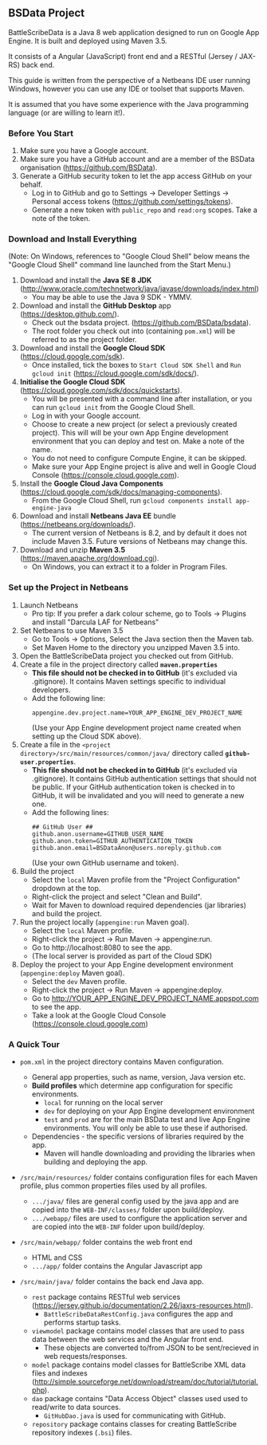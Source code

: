 
## BSData Project ##

BattleScribeData is a Java 8 web application designed to run on Google App Engine. It is built and deployed using Maven 3.5.

It consists of a Angular (JavaScript) front end and a RESTful (Jersey / JAX-RS) back end.

This guide is written from the perspective of a Netbeans IDE user running Windows, however you can use any IDE or toolset that supports Maven.

It is assumed that you have some experience with the Java programming language (or are willing to learn it!).


### Before You Start ###

1. Make sure you have a Google account.
2. Make sure you have a GitHub account and are a member of the BSData organisation (https://github.com/BSData).
3. Generate a GitHub security token to let the app access GitHub on your behalf.
    * Log in to GitHub and go to Settings -> Developer Settings -> Personal access tokens (https://github.com/settings/tokens).
    * Generate a new token with `public_repo` and `read:org` scopes. Take a note of the token.


### Download and Install Everything ###
(Note: On Windows, references to "Google Cloud Shell" below means the "Google Cloud Shell" command line launched from the Start Menu.)

1. Download and install the **Java SE 8 JDK** (http://www.oracle.com/technetwork/java/javase/downloads/index.html)
    * You may be able to use the Java 9 SDK - YMMV.
2. Download and install the **GitHub Desktop** app (https://desktop.github.com/).
    * Check out the bsdata project. (https://github.com/BSData/bsdata).
    * The root folder you check out into (containing `pom.xml`) will be referred to as the project folder.
3. Download and install the **Google Cloud SDK** (https://cloud.google.com/sdk).
    * Once installed, tick the boxes to `Start Cloud SDK Shell` and `Run gcloud init` (https://cloud.google.com/sdk/docs/).
4. **Initialise the Google Cloud SDK** (https://cloud.google.com/sdk/docs/quickstarts).
    * You will be presented with a command line after installation, or you can run `gcloud init` from the Google Cloud Shell.
    * Log in with your Google account.
    * Choose to create a new project (or select a previously created project). This will will be your own App Engine development environment that you can deploy and test on. Make a note of the name.
    * You do not need to configure Compute Engine, it can be skipped.
    * Make sure your App Engine project is alive and well in Google Cloud Console (https://console.cloud.google.com).
5. Install the **Google Cloud Java Components** (https://cloud.google.com/sdk/docs/managing-components).
    * From the Google Cloud Shell, run `gcloud components install app-engine-java`
6. Download and install **Netbeans Java EE** bundle (https://netbeans.org/downloads/).
    * The current version of Netbeans is 8.2, and by default it does not include Maven 3.5. Future versions of Netbeans may change this.
7. Download and unzip **Maven 3.5** (https://maven.apache.org/download.cgi).
    * On Windows, you can extract it to a folder in Program Files.


### Set up the Project in Netbeans ###

1. Launch Netbeans
    * Pro tip: If you prefer a dark colour scheme, go to Tools -> Plugins and install "Darcula LAF for Netbeans"
2. Set Netbeans to use Maven 3.5
    * Go to Tools -> Options, Select the Java section then the Maven tab.
    * Set Maven Home to the directory you unzipped Maven 3.5 into.
3. Open the BattleScribeData project you checked out from GitHub.
4. Create a file in the project directory called **`maven.properties`**
    * **This file should not be checked in to GitHub** (it's excluded via .gitignore). It contains Maven settings specific to individual developers.
    * Add the following line: 
        ```
        appengine.dev.project.name=YOUR_APP_ENGINE_DEV_PROJECT_NAME
        ```
        (Use your App Engine development project name created when setting up the Cloud SDK above).
5. Create a file in the `<project directory>/src/main/resources/common/java/` directory called **`github-user.properties`**.
    * **This file should not be checked in to GitHub** (it's excluded via .gitignore). It contains GitHub authentication settings that should not be public. If your GitHub authentication token is checked in to GitHub, it will be invalidated and you will need to generate a new one.
    * Add the following lines:
        ```
        ## GitHub User ##
        github.anon.username=GITHUB_USER_NAME
        github.anon.token=GITHUB_AUTHENTICATION_TOKEN
        github.anon.email=BSDataAnon@users.noreply.github.com
        ```
        (Use your own GitHub username and token).
6. Build the project
    * Select the `local` Maven profile from the "Project Configuration" dropdown at the top.
    * Right-click the project and select "Clean and Build".
    * Wait for Maven to download required dependencies (jar libraries) and build the project.
7. Run the project locally (`appengine:run` Maven goal).
    * Select the `local` Maven profile.
    * Right-click the project -> Run Maven -> appengine:run.
    * Go to http://localhost:8080 to see the app.
    * (The local server is provided as part of the Cloud SDK)
8. Deploy the project to your App Engine development environment (`appengine:deploy` Maven goal).
    * Select the `dev` Maven profile.
    * Right-click the project -> Run Maven -> appengine:deploy.
    * Go to http://YOUR_APP_ENGINE_DEV_PROJECT_NAME.appspot.com to see the app.
    * Take a look at the Google Cloud Console (https://console.cloud.google.com)


### A Quick Tour ###

* `pom.xml` in the project directory contains Maven configuration.
    * General app properties, such as name, version, Java version etc.
    * **Build profiles** which determine app configuration for specific environments.
        * `local` for running on the local server
        * `dev` for deploying on your App Engine development environment
        * `test` and `prod` are for the main BSData test and live App Engine environments. You will only be able to use these if authorised.
    * Dependencies - the specific versions of libraries required by the app.
        * Maven will handle downloading and providing the libraries when building and deploying the app.

* `/src/main/resources/` folder contains configuration files for each Maven profile, plus common properties files used by all profiles.
    * `.../java/` files are general config used by the java app and are copied into the `WEB-INF/classes/` folder upon build/deploy.
    * `.../webapp/` files are used to configure the application server and are copied into the `WEB-INF` folder upon build/deploy.

* `/src/main/webapp/` folder contains the web front end
    * HTML and CSS
    * `.../app/` folder contains the Angular Javascript app

* `/src/main/java/` folder contains the back end Java app.
    * `rest` package contains RESTful web services (https://jersey.github.io/documentation/2.26/jaxrs-resources.html).
        * `BattleScribeDataRestConfig.java` configures the app and performs startup tasks.
    * `viewmodel` package contains model classes that are used to pass data between the web services and the Angular front end.
        * These objects are converted to/from JSON to be sent/recieved in web requests/responses.
    * `model` package contains model classes for BattleScribe XML data files and indexes (http://simple.sourceforge.net/download/stream/doc/tutorial/tutorial.php).
    * `dao` package contains "Data Access Object" classes used used to read/write to data sources.
        * `GitHubDao.java` is used for communicating with GitHub.
    * `repository` package contains classes for creating BattleScribe repository indexes (`.bsi`) files.
